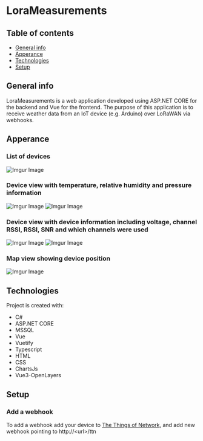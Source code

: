 # LoraMeasurements

## Table of contents
* [General info](#general-info)
* [Apperance](#apperance)
* [Technologies](#technologies)
* [Setup](#setup)

## General info
LoraMeasurements is a web application developed using ASP.NET CORE for the backend and Vue for the frontend. The purpose of this application is to receive weather data from an IoT device (e.g. Arduino) over LoRaWAN via webhooks.

## Apperance
### List of devices
![Imgur Image](https://i.imgur.com/leC8idG.png)

### Device view with temperature, relative humidity and pressure information
![Imgur Image](https://i.imgur.com/Pgzwqna.png)
![Imgur Image](https://i.imgur.com/Zroek5N.png)

### Device view with device information including voltage, channel RSSI, RSSI, SNR and which channels were used
![Imgur Image](https://i.imgur.com/om2bujr.png)
![Imgur Image](https://i.imgur.com/67C0pVx.png)

### Map view showing device position
![Imgur Image](https://i.imgur.com/VzFIMHk.png)


## Technologies
Project is created with:
* C#
* ASP.NET CORE
* MSSQL
* Vue
* Vuetify
* Typescript
* HTML
* CSS
* ChartsJs
* Vue3-OpenLayers

## Setup
### Add a webhook
To add a webhook add your device to [The Things of Network](https://www.thethingsnetwork.org/), and add new webhook pointing to http://\<url\>/ttn

